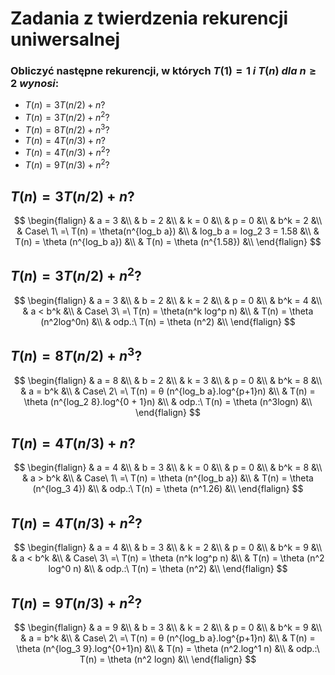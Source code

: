 # Zadania z twierdzenia rekurencji uniwersalnej

### Obliczyć następne rekurencji, w których $T(1) = 1\ i\ T(n)\ dla\ n\geq 2\ wynosi:$

- $T(n) = 3T(n/2)+n?$
- $T(n) = 3T(n/2)+n^2?$
- $T(n) = 8T(n/2)+n^3?$
- $T(n) = 4T(n/3)+n?$
- $T(n) = 4T(n/3) + n^2?$
- $T(n) = 9T(n/3) + n^2?$

## $T(n) = 3T(n/2)+n?$

$$
\begin{flalign}
& a = 3 &\\
& b = 2 &\\
& k = 0 &\\
& p = 0 &\\
& b^k = 2 &\\
& Case\ 1\ =\ T(n) = \theta(n^{log_b a}) &\\
& log_b a = log_2 3 = 1.58 &\\
& T(n) = \theta (n^{log_b a}) &\\
& T(n) = \theta (n^{1.58}) &\\
\end{flalign}
$$

## $T(n) = 3T(n/2)+n^2?$

$$
\begin{flalign}
& a = 3 &\\
& b = 2 &\\
& k = 2 &\\
& p = 0 &\\
& b^k = 4 &\\
& a < b^k &\\
& Case\ 3\ =\ T(n) = \theta(n^k log^p n) &\\
& T(n) = \theta (n^2log^0n) &\\
& odp.:\ T(n) = \theta (n^2) &\\
\end{flalign}
$$

## $T(n) = 8T(n/2)+n^3?$

$$
\begin{flalign}
& a = 8 &\\
& b = 2 &\\
& k = 3 &\\
& p = 0 &\\
& b^k = 8 &\\
& a = b^k &\\
& Case\ 2\ =\ T(n) = θ (n^{log_b a}.log^{p+1}n) &\\
& T(n) = \theta (n^{log_2 8}.log^{0 + 1}n) &\\
& odp.:\ T(n) = \theta (n^3logn) &\\
\end{flalign}
$$

## $T(n) = 4T(n/3)+n?$

$$
\begin{flalign}
& a = 4 &\\
& b = 3 &\\
& k = 0 &\\
& p = 0 &\\
& b^k = 8 &\\
& a > b^k &\\
& Case\ 1\ =\ T(n) = \theta (n^{log_b a}) &\\
& T(n) = \theta (n^{log_3 4}) &\\
& odp.:\ T(n) = \theta (n^1.26) &\\
\end{flalign}
$$

## $T(n) = 4T(n/3) + n^2?$

$$
\begin{flalign}
& a = 4 &\\
& b = 3 &\\
& k = 2 &\\
& p = 0 &\\
& b^k = 9 &\\
& a < b^k &\\
& Case\ 3\ =\ T(n) = \theta (n^k log^p n) &\\
& T(n) = \theta (n^2 log^0 n) &\\
& odp.:\ T(n) = \theta (n^2) &\\
\end{flalign}
$$

## $T(n) = 9T(n/3) + n^2?$

$$
\begin{flalign}
& a = 9 &\\
& b = 3 &\\
& k = 2 &\\
& p = 0 &\\
& b^k = 9 &\\
& a = b^k &\\
& Case\ 2\ =\ T(n) = θ (n^{log_b a}.log^{p+1}n) &\\
& T(n) = \theta (n^{log_3 9}.log^{0+1}n) &\\
& T(n) = \theta (n^2.log^1 n) &\\
& odp.:\ T(n) = \theta (n^2 logn) &\\
\end{flalign}
$$
